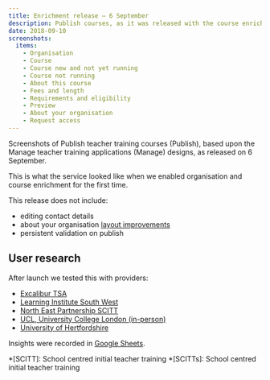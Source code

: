 ```yaml
---
title: Enrichment release – 6 September
description: Publish courses, as it was released with the course enrichment feature
date: 2018-09-10
screenshots:
  items:
    - Organisation
    - Course
    - Course new and not yet running
    - Course not running
    - About this course
    - Fees and length
    - Requirements and eligibility
    - Preview
    - About your organisation
    - Request access
---
```


Screenshots of Publish teacher training courses (Publish), based upon the Manage teacher training applications (Manage) designs, as released on 6 September.

This is what the service looked like when we enabled organisation and course enrichment for the first time.

This release does not include:

- editing contact details
- about your organisation [layout improvements](/publish-teacher-training-courses/iteration-aug-23)
- persistent validation on publish

## User research

After launch we tested this with providers:

- [Excalibur TSA](https://lookback.io/watch/6Cxgfdd85cChDjSWT)
- [Learning Institute South West](https://lookback.io/watch/aEg6nx4WHpuwQjTJq)
- [North East Partnership SCITT](https://lookback.io/watch/c4ARA3fRWZvcnR2HE)
- [UCL, University College London (in-person)](https://lookback.io/watch/2E4kE9niSMwCnRCiN)
- [University of Hertfordshire](https://lookback.io/watch/mFgLmxxqTEyGNF7pK)

Insights were recorded in [Google Sheets](https://docs.google.com/spreadsheets/d/1XJvy0mirMWdumDno05OsOEduU8_Gbbm6ta7ZQaMXJ9g/edit?ts=5b97f2af#gid=0).

*[SCITT]: School centred initial teacher training
*[SCITTs]: School centred initial teacher training
